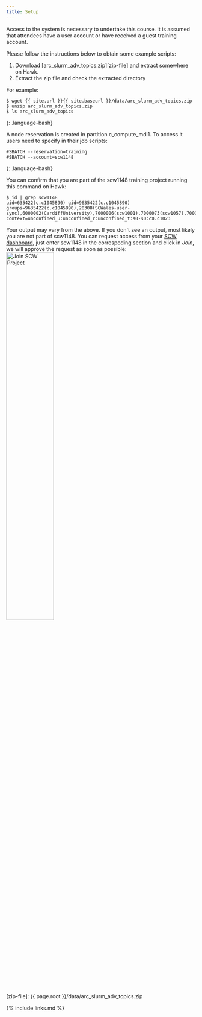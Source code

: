 ```yaml
---
title: Setup
---
```

Access to the system is necessary to undertake this course. It is assumed that attendees have a user account or have received a guest training account.

Please follow the instructions below to obtain some example scripts:

1. Download [arc_slurm_adv_topics.zip][zip-file] and extract somewhere on Hawk. 
2. Extract the zip file and check the extracted directory

For example:

~~~
$ wget {{ site.url }}{{ site.baseurl }}/data/arc_slurm_adv_topics.zip
$ unzip arc_slurm_adv_topics.zip
$ ls arc_slurm_adv_topics
~~~
{: .language-bash}

A node reservation is created in partition c_compute_mdi1. To access it users need to specify in their job scripts:
~~~
#SBATCH --reservation=training
#SBATCH --account=scw1148
~~~
{: .language-bash}

You can confirm that you are part of the scw1148 training project running this command on Hawk:
~~~
$ id | grep scw1148
uid=635422(c.c1045890) gid=9635422(c.c1045890) groups=9635422(c.c1045890),20308(SCWales-user-sync),6000002(CardiffUniversity),7000006(scw1001),7000073(scw1057),7000295(scw1176),7000323(scw1148),7000705(scw1733),8000001(hawk_admin) context=unconfined_u:unconfined_r:unconfined_t:s0-s0:c0.c1023
~~~

Your output may vary from the above. If you don't see an output, most likely you are
not part of scw1148. You can request access from your [SCW dashboard](http://my.supercomputing.wales/),
just enter scw1148 in the correspoding section and click in *Join*, we will approve
the request as soon as possible:
<img src="{{ page.root }}/fig/join-scw-project.png" alt="Join SCW Project" width="50%" height="50%" />

[zip-file]: {{ page.root }}/data/arc_slurm_adv_topics.zip

{% include links.md %}
